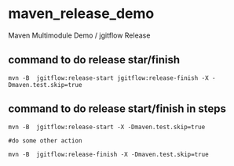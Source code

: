 # maven_release_demo
Maven Multimodule Demo / jgitflow Release 

## command to do release star/finish
```
mvn -B  jgitflow:release-start jgitflow:release-finish -X -Dmaven.test.skip=true
```

## command to do release start/finish in steps
```
mvn -B  jgitflow:release-start -X -Dmaven.test.skip=true

#do some other action

mvn -B  jgitflow:release-finish -X -Dmaven.test.skip=true
```


